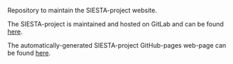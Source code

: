 Repository to maintain the SIESTA-project website.

The SIESTA-project is maintained and hosted on GitLab and can be found [here][siesta-gitlab].

The automatically-generated SIESTA-project GitHub-pages web-page can be found [here][siesta-web].


<!---
Links to external and internal sites.
-->
[siesta-web]: http://siesta-project.github.io/web-portal/index.html
[siesta-gitlab]: https://gitlab.com/siesta-project/siesta

<!---
Local variables for emacs to turn on flyspell-mode
% Local Variables:
%   mode: flyspell
%   tab-width: 4
%   indent-tabs-mode: nil
% End:
-->
